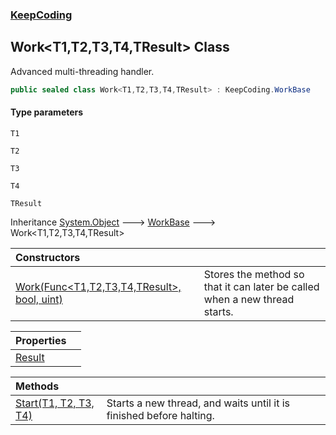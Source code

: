 ### [KeepCoding](KeepCoding.md 'KeepCoding')
## Work&lt;T1,T2,T3,T4,TResult&gt; Class
Advanced multi-threading handler.  
```csharp
public sealed class Work<T1,T2,T3,T4,TResult> : KeepCoding.WorkBase
```
#### Type parameters
<a name='KeepCoding_Work_T1_T2_T3_T4_TResult__T1'></a>
`T1`  
  
<a name='KeepCoding_Work_T1_T2_T3_T4_TResult__T2'></a>
`T2`  
  
<a name='KeepCoding_Work_T1_T2_T3_T4_TResult__T3'></a>
`T3`  
  
<a name='KeepCoding_Work_T1_T2_T3_T4_TResult__T4'></a>
`T4`  
  
<a name='KeepCoding_Work_T1_T2_T3_T4_TResult__TResult'></a>
`TResult`  
  

Inheritance [System.Object](https://docs.microsoft.com/en-us/dotnet/api/System.Object 'System.Object') &#129106; [WorkBase](KeepCoding_WorkBase.md 'KeepCoding.WorkBase') &#129106; Work&lt;T1,T2,T3,T4,TResult&gt;  

| Constructors | |
| :--- | :--- |
| [Work(Func&lt;T1,T2,T3,T4,TResult&gt;, bool, uint)](KeepCoding_Work_T1_T2_T3_T4_TResult__Work(System_Func_T1_T2_T3_T4_TResult__bool_uint).md 'KeepCoding.Work&lt;T1,T2,T3,T4,TResult&gt;.Work(System.Func&lt;T1,T2,T3,T4,TResult&gt;, bool, uint)') | Stores the method so that it can later be called when a new thread starts.<br/> |

| Properties | |
| :--- | :--- |
| [Result](KeepCoding_Work_T1_T2_T3_T4_TResult__Result.md 'KeepCoding.Work&lt;T1,T2,T3,T4,TResult&gt;.Result') |  |

| Methods | |
| :--- | :--- |
| [Start(T1, T2, T3, T4)](KeepCoding_Work_T1_T2_T3_T4_TResult__Start(T1_T2_T3_T4).md 'KeepCoding.Work&lt;T1,T2,T3,T4,TResult&gt;.Start(T1, T2, T3, T4)') | Starts a new thread, and waits until it is finished before halting.<br/> |
